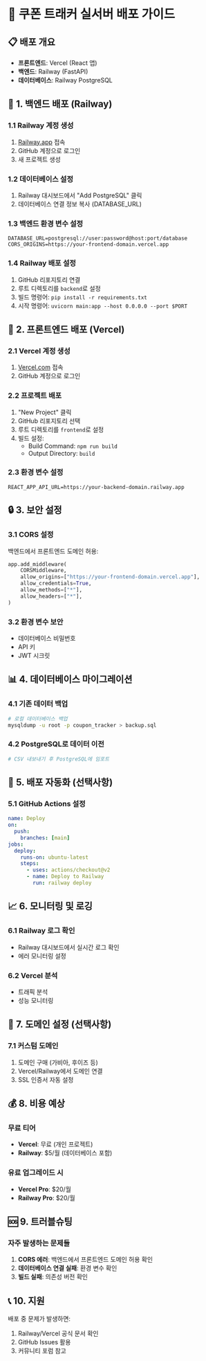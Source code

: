 # 🚀 쿠폰 트래커 실서버 배포 가이드

## 📋 배포 개요
- **프론트엔드**: Vercel (React 앱)
- **백엔드**: Railway (FastAPI)
- **데이터베이스**: Railway PostgreSQL

## 🔧 1. 백엔드 배포 (Railway)

### 1.1 Railway 계정 생성
1. [Railway.app](https://railway.app) 접속
2. GitHub 계정으로 로그인
3. 새 프로젝트 생성

### 1.2 데이터베이스 설정
1. Railway 대시보드에서 "Add PostgreSQL" 클릭
2. 데이터베이스 연결 정보 복사 (DATABASE_URL)

### 1.3 백엔드 환경 변수 설정
```env
DATABASE_URL=postgresql://user:password@host:port/database
CORS_ORIGINS=https://your-frontend-domain.vercel.app
```

### 1.4 Railway 배포 설정
1. GitHub 리포지토리 연결
2. 루트 디렉토리를 `backend`로 설정
3. 빌드 명령어: `pip install -r requirements.txt`
4. 시작 명령어: `uvicorn main:app --host 0.0.0.0 --port $PORT`

## 🎨 2. 프론트엔드 배포 (Vercel)

### 2.1 Vercel 계정 생성
1. [Vercel.com](https://vercel.com) 접속
2. GitHub 계정으로 로그인

### 2.2 프로젝트 배포
1. "New Project" 클릭
2. GitHub 리포지토리 선택
3. 루트 디렉토리를 `frontend`로 설정
4. 빌드 설정:
   - Build Command: `npm run build`
   - Output Directory: `build`

### 2.3 환경 변수 설정
```env
REACT_APP_API_URL=https://your-backend-domain.railway.app
```

## 🔒 3. 보안 설정

### 3.1 CORS 설정
백엔드에서 프론트엔드 도메인 허용:
```python
app.add_middleware(
    CORSMiddleware,
    allow_origins=["https://your-frontend-domain.vercel.app"],
    allow_credentials=True,
    allow_methods=["*"],
    allow_headers=["*"],
)
```

### 3.2 환경 변수 보안
- 데이터베이스 비밀번호
- API 키
- JWT 시크릿

## 📊 4. 데이터베이스 마이그레이션

### 4.1 기존 데이터 백업
```bash
# 로컬 데이터베이스 백업
mysqldump -u root -p coupon_tracker > backup.sql
```

### 4.2 PostgreSQL로 데이터 이전
```bash
# CSV 내보내기 후 PostgreSQL에 임포트
```

## 🚀 5. 배포 자동화 (선택사항)

### 5.1 GitHub Actions 설정
```yaml
name: Deploy
on:
  push:
    branches: [main]
jobs:
  deploy:
    runs-on: ubuntu-latest
    steps:
      - uses: actions/checkout@v2
      - name: Deploy to Railway
        run: railway deploy
```

## 📈 6. 모니터링 및 로깅

### 6.1 Railway 로그 확인
- Railway 대시보드에서 실시간 로그 확인
- 에러 모니터링 설정

### 6.2 Vercel 분석
- 트래픽 분석
- 성능 모니터링

## 🔧 7. 도메인 설정 (선택사항)

### 7.1 커스텀 도메인
1. 도메인 구매 (가비아, 후이즈 등)
2. Vercel/Railway에서 도메인 연결
3. SSL 인증서 자동 설정

## 💰 8. 비용 예상

### 무료 티어
- **Vercel**: 무료 (개인 프로젝트)
- **Railway**: $5/월 (데이터베이스 포함)

### 유료 업그레이드 시
- **Vercel Pro**: $20/월
- **Railway Pro**: $20/월

## 🆘 9. 트러블슈팅

### 자주 발생하는 문제들
1. **CORS 에러**: 백엔드에서 프론트엔드 도메인 허용 확인
2. **데이터베이스 연결 실패**: 환경 변수 확인
3. **빌드 실패**: 의존성 버전 확인

## 📞 10. 지원

배포 중 문제가 발생하면:
1. Railway/Vercel 공식 문서 확인
2. GitHub Issues 활용
3. 커뮤니티 포럼 참고 